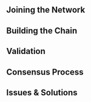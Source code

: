 ## Joining the Network
## Building the Chain
## Validation
## Consensus Process

## Issues & Solutions
